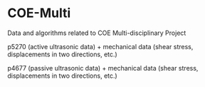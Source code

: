# COE-Multi
Data and algorithms related to COE Multi-disciplinary Project 

p5270 (active ultrasonic data) + mechanical data (shear stress, displacements in two directions, etc.)

p4677 (passive ultrasonic data) + mechanical data (shear stress, displacements in two directions, etc.)
